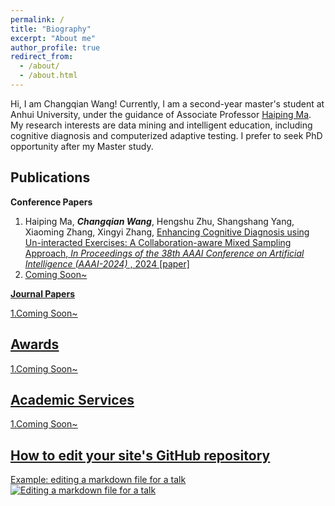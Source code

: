 ```yaml
---
permalink: /
title: "Biography"
excerpt: "About me"
author_profile: true
redirect_from: 
  - /about/
  - /about.html
---
```


Hi, I am Changqian Wang! Currently, I am a second-year master's student at Anhui University, under the guidance of Associate Professor [Haiping Ma](https://wky.ahu.edu.cn/2023/0926/c13481a316092/page.htm). My research interests are data mining and intelligent education, including cognitive diagnosis and computerized adaptive testing. I prefer to seek PhD opportunity after my Master study.

Publications
------
**Conference Papers**

1. Haiping Ma, ***Changqian Wang***, Hengshu Zhu, Shangshang Yang, Xiaoming Zhang, Xingyi Zhang, <u>Enhancing Cognitive Diagnosis using Un-interacted Exercises: A Collaboration-aware Mixed Sampling Approach<u>, *In Proceedings of the 38th AAAI Conference on Artificial Intelligence (AAAI-2024)* , 2024 [[paper]](https://scholar.google.com/citations?user=0tiy0dMAAAAJ)
1. Coming Soon~ 

**Journal Papers**

1.Coming Soon~

Awards
------
1.Coming Soon~

Academic Services
------
1.Coming Soon~

How to edit your site's GitHub repository
------
Example: editing a markdown file for a talk
![Editing a markdown file for a talk](/images/editing-talk.png)


